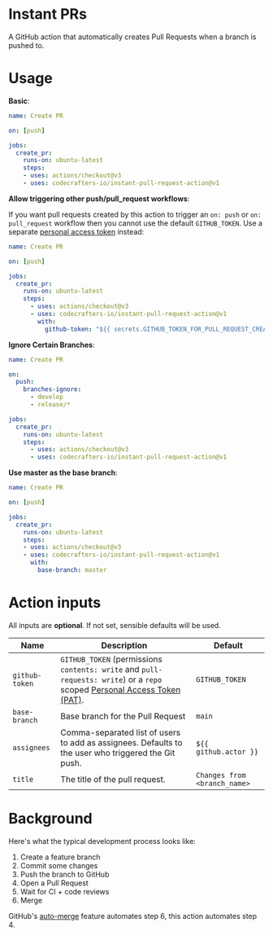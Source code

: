 # Instant PRs

A GitHub action that automatically creates Pull Requests when a branch is pushed to.

# Usage

**Basic**:

```yaml
name: Create PR

on: [push]

jobs:
  create_pr:
    runs-on: ubuntu-latest
    steps:
    - uses: actions/checkout@v3
    - uses: codecrafters-io/instant-pull-request-action@v1
```

**Allow triggering other push/pull_request workflows**:

If you want pull requests created by this action to trigger an `on: push` or `on: pull_request` workflow then
you cannot use the default `GITHUB_TOKEN`. Use a separate 
[personal access token](https://docs.github.com/en/authentication/keeping-your-account-and-data-secure/creating-a-personal-access-token) instead: 

```yaml
name: Create PR

on: [push]

jobs:
  create_pr:
    runs-on: ubuntu-latest
    steps:
      - uses: actions/checkout@v3
      - uses: codecrafters-io/instant-pull-request-action@v1
        with:
          github-token: "${{ secrets.GITHUB_TOKEN_FOR_PULL_REQUEST_CREATION }}"
```

**Ignore Certain Branches**:

```yaml
name: Create PR

on:
  push:
    branches-ignore:
      - develop
      - release/*

jobs:
  create_pr:
    runs-on: ubuntu-latest
    steps:
      - uses: actions/checkout@v3
      - uses: codecrafters-io/instant-pull-request-action@v1
```

**Use master as the base branch**:

```yaml
name: Create PR

on: [push]

jobs:
  create_pr:
    runs-on: ubuntu-latest
    steps:
    - uses: actions/checkout@v3
    - uses: codecrafters-io/instant-pull-request-action@v1
      with:
        base-branch: master
```

# Action inputs

All inputs are **optional**. If not set, sensible defaults will be used.

| Name             | Description                                                                                                                                                                                                                                                                                                                                                                                                                                                                                           | Default                                                                                                    |
|------------------|-------------------------------------------------------------------------------------------------------------------------------------------------------------------------------------------------------------------------------------------------------------------------------------------------------------------------------------------------------------------------------------------------------------------------------------------------------------------------------------------------------|------------------------------------------------------------------------------------------------------------|
| `github-token`   | `GITHUB_TOKEN` (permissions `contents: write` and `pull-requests: write`) or a `repo` scoped [Personal Access Token (PAT)](https://docs.github.com/en/github/authenticating-to-github/creating-a-personal-access-token).                                                                                                                                                                                                                                                                              | `GITHUB_TOKEN`                                                                                             |
| `base-branch`    | Base branch for the Pull Request                                                                                                                                                                                                                                                                                                                                                                                                                                                                      | `main`                                                                                                     |
| `assignees`      | Comma-separated list of users to add as assignees. Defaults to the user who triggered the Git push.                                                                                                                                                                                                                                                                                                                                                                                                   | `${{ github.actor }}`                                                                                      |
| `title`          | The title of the pull request.                                                                                                                                                                                                                                                                                                                                                                                                                                                                        | `Changes from <branch_name>`                                                                               |

# Background

Here's what the typical development process looks like:

1. Create a feature branch
2. Commit some changes
3. Push the branch to GitHub
4. Open a Pull Request
5. Wait for CI + code reviews
6. Merge

GitHub's [auto-merge](https://docs.github.com/en/pull-requests/collaborating-with-pull-requests/incorporating-changes-from-a-pull-request/automatically-merging-a-pull-request) feature automates step 6, this action automates step 4.
